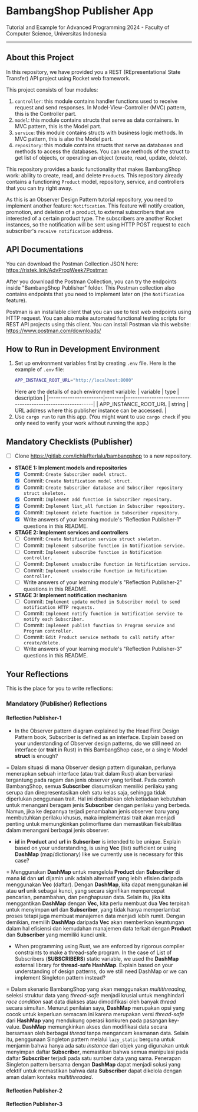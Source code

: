 # BambangShop Publisher App
Tutorial and Example for Advanced Programming 2024 - Faculty of Computer Science, Universitas Indonesia

---

## About this Project
In this repository, we have provided you a REST (REpresentational State Transfer) API project using Rocket web framework.

This project consists of four modules:
1.  `controller`: this module contains handler functions used to receive request and send responses.
    In Model-View-Controller (MVC) pattern, this is the Controller part.
2.  `model`: this module contains structs that serve as data containers.
    In MVC pattern, this is the Model part.
3.  `service`: this module contains structs with business logic methods.
    In MVC pattern, this is also the Model part.
4.  `repository`: this module contains structs that serve as databases and methods to access the databases.
    You can use methods of the struct to get list of objects, or operating an object (create, read, update, delete).

This repository provides a basic functionality that makes BambangShop work: ability to create, read, and delete `Product`s.
This repository already contains a functioning `Product` model, repository, service, and controllers that you can try right away.

As this is an Observer Design Pattern tutorial repository, you need to implement another feature: `Notification`.
This feature will notify creation, promotion, and deletion of a product, to external subscribers that are interested of a certain product type.
The subscribers are another Rocket instances, so the notification will be sent using HTTP POST request to each subscriber's `receive notification` address.

## API Documentations

You can download the Postman Collection JSON here: https://ristek.link/AdvProgWeek7Postman

After you download the Postman Collection, you can try the endpoints inside "BambangShop Publisher" folder.
This Postman collection also contains endpoints that you need to implement later on (the `Notification` feature).

Postman is an installable client that you can use to test web endpoints using HTTP request.
You can also make automated functional testing scripts for REST API projects using this client.
You can install Postman via this website: https://www.postman.com/downloads/

## How to Run in Development Environment
1.  Set up environment variables first by creating `.env` file.
    Here is the example of `.env` file:
    ```bash
    APP_INSTANCE_ROOT_URL="http://localhost:8000"
    ```
    Here are the details of each environment variable:
    | variable              | type   | description                                                |
    |-----------------------|--------|------------------------------------------------------------|
    | APP_INSTANCE_ROOT_URL | string | URL address where this publisher instance can be accessed. |
2.  Use `cargo run` to run this app.
    (You might want to use `cargo check` if you only need to verify your work without running the app.)

## Mandatory Checklists (Publisher)
-   [ ] Clone https://gitlab.com/ichlaffterlalu/bambangshop to a new repository.
-   **STAGE 1: Implement models and repositories**
    -   [x] Commit: `Create Subscriber model struct.`
    -   [x] Commit: `Create Notification model struct.`
    -   [x] Commit: `Create Subscriber database and Subscriber repository struct skeleton.`
    -   [x] Commit: `Implement add function in Subscriber repository.`
    -   [x] Commit: `Implement list_all function in Subscriber repository.`
    -   [x] Commit: `Implement delete function in Subscriber repository.`
    -   [x] Write answers of your learning module's "Reflection Publisher-1" questions in this README.
-   **STAGE 2: Implement services and controllers**
    -   [ ] Commit: `Create Notification service struct skeleton.`
    -   [ ] Commit: `Implement subscribe function in Notification service.`
    -   [ ] Commit: `Implement subscribe function in Notification controller.`
    -   [ ] Commit: `Implement unsubscribe function in Notification service.`
    -   [ ] Commit: `Implement unsubscribe function in Notification controller.`
    -   [ ] Write answers of your learning module's "Reflection Publisher-2" questions in this README.
-   **STAGE 3: Implement notification mechanism**
    -   [ ] Commit: `Implement update method in Subscriber model to send notification HTTP requests.`
    -   [ ] Commit: `Implement notify function in Notification service to notify each Subscriber.`
    -   [ ] Commit: `Implement publish function in Program service and Program controller.`
    -   [ ] Commit: `Edit Product service methods to call notify after create/delete.`
    -   [ ] Write answers of your learning module's "Reflection Publisher-3" questions in this README.

## Your Reflections
This is the place for you to write reflections:

### Mandatory (Publisher) Reflections

#### Reflection Publisher-1
- In the Observer pattern diagram explained by the Head First Design Pattern book, Subscriber is defined as an interface. Explain based on your understanding of Observer design patterns, do we still need an interface (or **trait** in Rust) in this BambangShop case, or a single Model **struct** is enough?

= Dalam situasi di mana Observer design pattern digunakan, perlunya menerapkan sebuah interface (atau trait dalam Rust) akan bervariasi tergantung pada ragam dan jenis observer yang terlibat. Pada contoh BambangShop, semua **Subscriber** diasumsikan memiliki perilaku yang serupa dan direpresentasikan oleh satu kelas saja, sehingga tidak diperlukan penggunaan trait. Hal ini disebabkan oleh ketiadaan kebutuhan untuk menangani beragam jenis **Subscriber** dengan perilaku yang berbeda. Namun, jika ke depannya terjadi penambahan jenis observer baru yang membutuhkan perilaku khusus, maka implementasi trait akan menjadi penting untuk memungkinkan polimorfisme dan memastikan fleksibilitas dalam menangani berbagai jenis observer.

- **id** in **Product** and **url** in **Subscriber** is intended to be unique. Explain based on your understanding, is using **Vec** (list) sufficient or using **DashMap** (map/dictionary) like we currently use is necessary for this case?

= Menggunakan **DashMap** untuk mengelola **Product** dan **Subscriber** di mana **id** dan **url** dijamin unik adalah alternatif yang lebih efisien daripada menggunakan **Vec** (daftar). Dengan **DashMap**, kita dapat menggunakan **id** atau **url** unik sebagai kunci, yang secara signifikan mempercepat pencarian, penambahan, dan penghapusan data. Selain itu, jika kita menggantikan **DashMap** dengan **Vec**, kita perlu membuat dua **Vec** terpisah untuk menyimpan **url** dan **Subscriber**, yang tidak hanya memperlambat proses tetapi juga membuat manajemen data menjadi lebih rumit. Dengan demikian, memilih **DashMap** daripada **Vec** akan memberikan keuntungan dalam hal efisiensi dan kemudahan manajemen data terkait dengan **Product** dan **Subscriber** yang memiliki kunci unik.

- When programming using Rust, we are enforced by rigorous compiler constraints to make a thread-safe program. In the case of List of Subscribers (**SUBSCRIBERS**) static variable, we used the **DashMap** external library for **thread-safe HashMap**. Explain based on your understanding of design patterns, do we still need DashMap or we can implement Singleton pattern instead?

= Dalam skenario BambangShop yang akan menggunakan *multithreading*, seleksi struktur data yang *thread-safe* menjadi krusial untuk menghindari *race condition* saat data diakses atau dimodifikasi oleh banyak *thread* secara simultan. Menurut penilaian saya, **DashMap** merupakan opsi yang cocok untuk keperluan semacam ini karena merupakan versi *thread-safe* dari **HashMap** yang mendukung operasi konkuren pada pasangan key-value. **DashMap** memungkinkan akses dan modifikasi data secara bersamaan oleh berbagai *thread* tanpa mengancam keamanan data. Selain itu, penggunaan Singleton pattern melalui `lazy_static` berguna untuk menjamin bahwa hanya ada satu *instance* dari objek yang digunakan untuk menyimpan daftar **Subscriber**, memastikan bahwa semua manipulasi pada daftar **Subscriber** terjadi pada satu sumber data yang sama. Penerapan Singleton pattern bersama dengan **DashMap** dapat menjadi solusi yang efektif untuk memastikan bahwa data **Subscriber** dapat dikelola dengan aman dalam konteks *multithreaded*.


#### Reflection Publisher-2

#### Reflection Publisher-3
